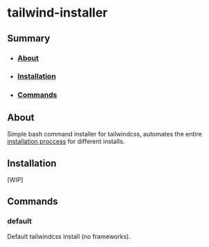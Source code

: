 # tailwind-installer

## Summary
* ### [About](#about-1)
* ### [Installation](#installation-1)
* ### [Commands](#commands-1)

## About
Simple bash command installer for tailwindcss, automates the entire [installation proccess](https://tailwindcss.com/docs/installation) for different installs.

## Installation
[WIP]

## Commands

### default

Default tailwindcss install (no frameworks).
